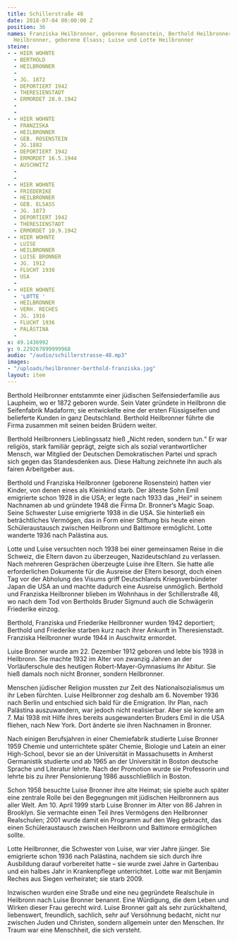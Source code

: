 ```yaml
---
title: Schillerstraße 48
date: 2018-07-04 00:00:00 Z
position: 36
names: Franziska Heilbronner, geborene Rosenstein, Berthold Heilbronner und Friederike
  Heilbronner, geborene Elsass; Luise und Lotte Heilbronner
steine:
- - HIER WOHNTE
  - BERTHOLD
  - HEILBRONNER
  - 
  - JG. 1872
  - DEPORTIERT 1942
  - THERESIENSTADT
  - ERMORDET 28.9.1942
  - 
  - 
- - HIER WOHNTE
  - FRANZISKA
  - HEILBRONNER
  - GEB. ROSENSTEIN
  - JG.1882
  - DEPORTIERT 1942
  - ERMORDET 16.5.1944
  - AUSCHWITZ
  - 
  - 
- - HIER WOHNTE
  - FRIEDERIKE
  - HEILBRONNER
  - GEB. ELSASS
  - JG. 1873
  - DEPORTIERT 1942
  - THERESIENSTADT
  - ERMORDET 10.9.1942
- - HIER WOHNTE
  - LUISE
  - HEILBRONNER
  - LUISE BRONNER
  - JG. 1912
  - FLUCHT 1938
  - USA
  - 
- - HIER WOHNTE
  - 'LOTTE '
  - HEILBRONNER
  - VERH. RECHES
  - JG. 1916
  - FLUCHT 1936
  - PALÄSTINA
  - 
x: 49.1436992
y: 9.229267899999968
audio: "/audio/schillerstrasse-48.mp3"
images:
- "/uploads/heilbronner-berthold-franziska.jpg"
layout: item
---
```


Berthold Heilbronner entstammte einer jüdischen Seifensiederfamilie aus Laupheim, wo er 1872 geboren wurde. Sein Vater gründete in Heilbronn die Seifenfabrik Madaform; sie entwickelte eine der ersten Flüssigseifen und belieferte Kunden in ganz Deutschland. Berthold Heilbronner führte die Firma zusammen mit seinen beiden Brüdern weiter.

Berthold Heilbronners Lieblingssatz hieß „Nicht reden, sondern tun.“ Er war religiös, stark familiär geprägt, zeigte sich als sozial verantwortlicher Mensch, war Mitglied der Deutschen Demokratischen Partei und sprach sich gegen das Standesdenken aus. Diese Haltung zeichnete ihn auch als fairen Arbeitgeber aus.

Berthold und Franziska Heilbronner (geborene Rosenstein) hatten vier Kinder, von denen eines als Kleinkind starb. Der älteste Sohn Emil emigrierte schon 1928 in die USA; er legte nach 1933 das „Heil“ in seinem Nachnamen ab und gründete 1948 die Firma Dr. Bronner‘s Magic Soap. Seine Schwester Luise emigrierte 1938 in die USA. Sie hinterließ ein beträchtliches Vermögen, das in Form einer Stiftung bis heute einen Schüleraustausch zwischen Heilbronn und Baltimore ermöglicht. Lotte wanderte 1936 nach Palästina aus.

Lotte und Luise versuchten noch 1938 bei einer gemeinsamen Reise in die Schweiz, die Eltern davon zu überzeugen, Nazideutschland zu verlassen. Nach mehreren Gesprächen überzeugte Luise ihre Eltern. Sie hatte alle erforderlichen Dokumente für die Ausreise der Eltern besorgt, doch einen Tag vor der Abholung des Visums griff Deutschlands Kriegsverbündeter Japan die USA an und machte dadurch eine Ausreise unmöglich. Berthold und Franziska Heilbronner blieben im Wohnhaus in der Schillerstraße 48, wo nach dem Tod von Bertholds Bruder Sigmund auch die Schwägerin Friederike einzog.

Berthold, Franziska und Friederike Heilbronner wurden 1942 deportiert; Berthold und Friederike starben kurz nach ihrer Ankunft in Theresienstadt. Franziska Heilbronner wurde 1944 in Auschwitz ermordet.

Luise Bronner wurde am 22. Dezember 1912 geboren und lebte bis 1938 in Heilbronn. Sie machte 1932 im Alter von zwanzig Jahren an der Vorläuferschule des heutigen Robert-Mayer-Gymnasiums ihr Abitur. Sie hieß damals noch nicht Bronner, sondern Heilbronner. 

Menschen jüdischer Religion mussten zur Zeit des Nationalsozialismus um ihr Leben fürchten. Luise Heilbronner zog deshalb am 6. November 1936 nach Berlin und entschied sich bald für die Emigration. Ihr Plan, nach Palästina auszuwandern, war jedoch nicht realisierbar. Aber sie konnte am 7. Mai 1938 mit Hilfe ihres bereits ausgewanderten Bruders Emil in die USA fliehen, nach New York. Dort änderte sie ihren Nachnamen in Bronner. 

Nach einigen Berufsjahren in einer Chemiefabrik studierte Luise Bronner 1959 Chemie und unterrichtete später Chemie, Biologie und Latein an einer High-School, bevor sie an der Universität in Massachusetts in Amherst Germanistik studierte und ab 1965 an der Universität in Boston deutsche Sprache und Literatur lehrte. Nach der Promotion wurde sie Professorin und lehrte bis zu ihrer Pensionierung 1986 ausschließlich in Boston.

Schon 1958 besuchte Luise Bronner ihre alte Heimat; sie spielte auch später eine zentrale Rolle bei den Begegnungen mit jüdischen Heilbronnern aus aller Welt. 
Am 10. April 1999 starb Luise Bronner im Alter von 86 Jahren in Brooklyn. Sie vermachte einen Teil ihres Vermögens den Heilbronner Realschulen; 2001 wurde damit ein Programm auf den Weg gebracht, das einen Schüleraustausch zwischen Heilbronn und Baltimore ermöglichen sollte.

Lotte Heilbronner, die Schwester von Luise, war vier Jahre jünger. Sie emigrierte schon 1936 nach Palästina, nachdem sie sich durch ihre Ausbildung darauf vorbereitet hatte – sie wurde zwei Jahre in Gartenbau und ein halbes Jahr in Krankenpflege unterrichtet. Lotte war mit Benjamin Reches aus Siegen verheiratet; sie starb 2009.

Inzwischen wurden eine Straße und eine neu gegründete Realschule in Heilbronn nach Luise Bronner benannt. Eine Würdigung, die dem Leben und Wirken dieser Frau gerecht wird. Luise Bronner galt als sehr zurückhaltend, liebenswert, freundlich, sachlich, sehr auf Versöhnung bedacht, nicht nur zwischen Juden und Christen, sondern allgemein unter den Menschen. Ihr Traum war eine Menschheit, die sich versteht.
